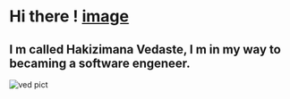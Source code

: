 # Hi there ! [image](https://user-images.githubusercontent.com/106504236/188718527-f754af33-9808-4506-aa8a-2f92f97e8878.png)
## I m called Hakizimana Vedaste, I m in my way to becaming a software engeneer.

![ved pict](https://user-images.githubusercontent.com/106504236/188719052-d6246c25-0136-4705-9762-dc77fd7a72fc.jpg)
